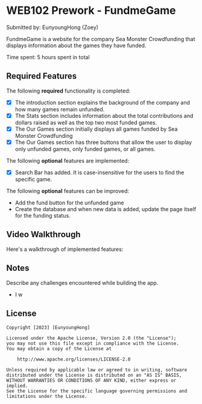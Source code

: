 # WEB102 Prework - FundmeGame

Submitted by: EunyoungHong (Zoey)

FundmeGame is a website for the company Sea Monster Crowdfunding that displays information about the games they have funded.

Time spent: 5 hours spent in total

## Required Features

The following **required** functionality is completed:

* [x] The introduction section explains the background of the company and how many games remain unfunded.
* [x] The Stats section includes information about the total contributions and dollars raised as well as the top two most funded games.
* [x] The Our Games section initially displays all games funded by Sea Monster Crowdfunding
* [x] The Our Games section has three buttons that allow the user to display only unfunded games, only funded games, or all games.

The following **optional** features are implemented:

* [x] Search Bar has added. It is case-insensitive for the users to find the specific game.

The following **optional** features can be improved:
- Add the fund button for the unfunded game 
- Create the database and when new data is added, update the page itself for the funding status.

## Video Walkthrough

Here's a walkthrough of implemented features:



## Notes

Describe any challenges encountered while building the app. 
- I w

## License

    Copyright [2023] [EunyoungHong]

    Licensed under the Apache License, Version 2.0 (the "License");
    you may not use this file except in compliance with the License.
    You may obtain a copy of the License at

        http://www.apache.org/licenses/LICENSE-2.0

    Unless required by applicable law or agreed to in writing, software
    distributed under the License is distributed on an "AS IS" BASIS,
    WITHOUT WARRANTIES OR CONDITIONS OF ANY KIND, either express or implied.
    See the License for the specific language governing permissions and
    limitations under the License.
